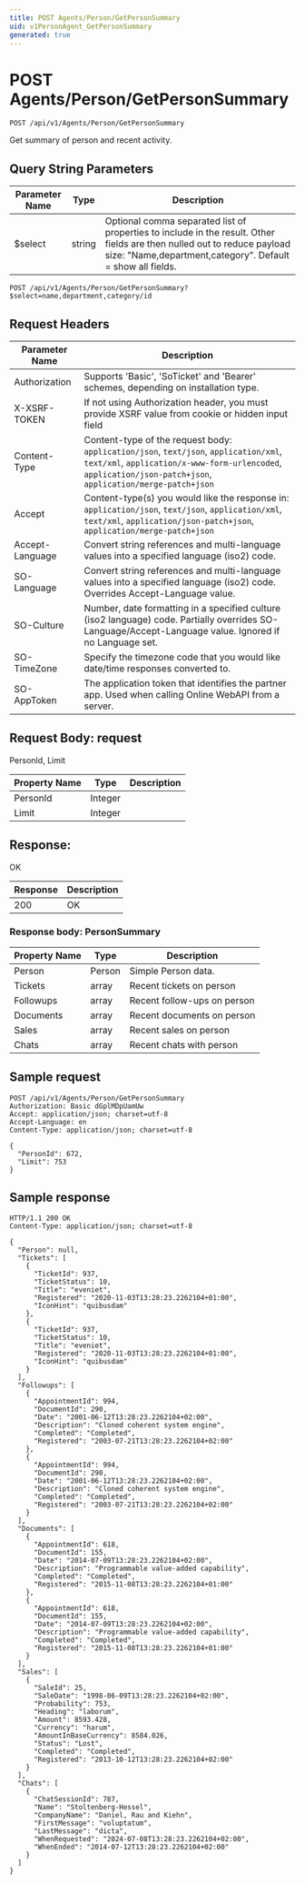 ```yaml
---
title: POST Agents/Person/GetPersonSummary
uid: v1PersonAgent_GetPersonSummary
generated: true
---
```


# POST Agents/Person/GetPersonSummary

```http
POST /api/v1/Agents/Person/GetPersonSummary
```

Get summary of person and recent activity.







## Query String Parameters

| Parameter Name | Type |  Description |
|----------------|------|--------------|
| $select | string |  Optional comma separated list of properties to include in the result. Other fields are then nulled out to reduce payload size: "Name,department,category". Default = show all fields. |

```http
POST /api/v1/Agents/Person/GetPersonSummary?$select=name,department,category/id
```


## Request Headers

| Parameter Name | Description |
|----------------|-------------|
| Authorization  | Supports 'Basic', 'SoTicket' and 'Bearer' schemes, depending on installation type. |
| X-XSRF-TOKEN   | If not using Authorization header, you must provide XSRF value from cookie or hidden input field |
| Content-Type | Content-type of the request body: `application/json`, `text/json`, `application/xml`, `text/xml`, `application/x-www-form-urlencoded`, `application/json-patch+json`, `application/merge-patch+json` |
| Accept         | Content-type(s) you would like the response in: `application/json`, `text/json`, `application/xml`, `text/xml`, `application/json-patch+json`, `application/merge-patch+json` |
| Accept-Language | Convert string references and multi-language values into a specified language (iso2) code. |
| SO-Language | Convert string references and multi-language values into a specified language (iso2) code. Overrides Accept-Language value. |
| SO-Culture | Number, date formatting in a specified culture (iso2 language) code. Partially overrides SO-Language/Accept-Language value. Ignored if no Language set. |
| SO-TimeZone | Specify the timezone code that you would like date/time responses converted to. |
| SO-AppToken | The application token that identifies the partner app. Used when calling Online WebAPI from a server. |

## Request Body: request 

PersonId, Limit 

| Property Name | Type |  Description |
|----------------|------|--------------|
| PersonId | Integer |  |
| Limit | Integer |  |

## Response:

OK

| Response | Description |
|----------------|-------------|
| 200 | OK |

### Response body: PersonSummary

| Property Name | Type |  Description |
|----------------|------|--------------|
| Person | Person | Simple Person data. |
| Tickets | array | Recent tickets on person |
| Followups | array | Recent follow-ups on person |
| Documents | array | Recent documents on person |
| Sales | array | Recent sales on person |
| Chats | array | Recent chats with person |

## Sample request

```http!
POST /api/v1/Agents/Person/GetPersonSummary
Authorization: Basic dGplMDpUamUw
Accept: application/json; charset=utf-8
Accept-Language: en
Content-Type: application/json; charset=utf-8

{
  "PersonId": 672,
  "Limit": 753
}
```

## Sample response

```http_
HTTP/1.1 200 OK
Content-Type: application/json; charset=utf-8

{
  "Person": null,
  "Tickets": [
    {
      "TicketId": 937,
      "TicketStatus": 10,
      "Title": "eveniet",
      "Registered": "2020-11-03T13:28:23.2262104+01:00",
      "IconHint": "quibusdam"
    },
    {
      "TicketId": 937,
      "TicketStatus": 10,
      "Title": "eveniet",
      "Registered": "2020-11-03T13:28:23.2262104+01:00",
      "IconHint": "quibusdam"
    }
  ],
  "Followups": [
    {
      "AppointmentId": 994,
      "DocumentId": 290,
      "Date": "2001-06-12T13:28:23.2262104+02:00",
      "Description": "Cloned coherent system engine",
      "Completed": "Completed",
      "Registered": "2003-07-21T13:28:23.2262104+02:00"
    },
    {
      "AppointmentId": 994,
      "DocumentId": 290,
      "Date": "2001-06-12T13:28:23.2262104+02:00",
      "Description": "Cloned coherent system engine",
      "Completed": "Completed",
      "Registered": "2003-07-21T13:28:23.2262104+02:00"
    }
  ],
  "Documents": [
    {
      "AppointmentId": 618,
      "DocumentId": 155,
      "Date": "2014-07-09T13:28:23.2262104+02:00",
      "Description": "Programmable value-added capability",
      "Completed": "Completed",
      "Registered": "2015-11-08T13:28:23.2262104+01:00"
    },
    {
      "AppointmentId": 618,
      "DocumentId": 155,
      "Date": "2014-07-09T13:28:23.2262104+02:00",
      "Description": "Programmable value-added capability",
      "Completed": "Completed",
      "Registered": "2015-11-08T13:28:23.2262104+01:00"
    }
  ],
  "Sales": [
    {
      "SaleId": 25,
      "SaleDate": "1998-06-09T13:28:23.2262104+02:00",
      "Probability": 753,
      "Heading": "laborum",
      "Amount": 8593.428,
      "Currency": "harum",
      "AmountInBaseCurrency": 8584.026,
      "Status": "Lost",
      "Completed": "Completed",
      "Registered": "2013-10-12T13:28:23.2262104+02:00"
    }
  ],
  "Chats": [
    {
      "ChatSessionId": 787,
      "Name": "Stoltenberg-Hessel",
      "CompanyName": "Daniel, Rau and Kiehn",
      "FirstMessage": "voluptatum",
      "LastMessage": "dicta",
      "WhenRequested": "2024-07-08T13:28:23.2262104+02:00",
      "WhenEnded": "2014-07-12T13:28:23.2262104+02:00"
    }
  ]
}
```